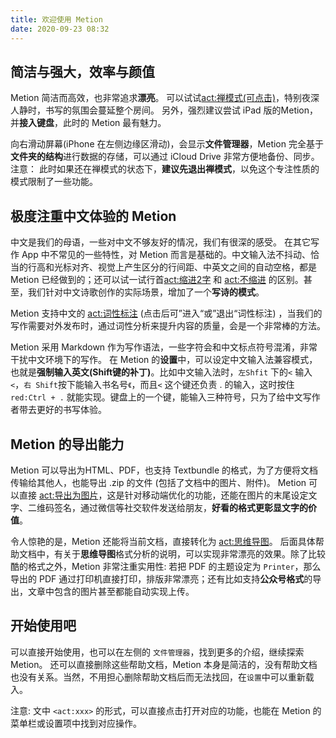 ```yaml
---
title: 欢迎使用 Metion
date: 2020-09-23 08:32
---
```


## 简洁与强大，效率与颜值
Metion 简洁而高效，也非常追求**漂亮**。
可以试试<act:禅模式(可点击)>，特别夜深人静时，书写的氛围会蔓延整个房间。
另外，强烈建议尝试 iPad 版的Metion， 并**接入键盘**，此时的 Metion 最有魅力。
 
向右滑动屏幕(iPhone 在左侧边缘区滑动)，会显示**文件管理器**，Metion 完全基于**文件夹的结构**进行数据的存储，可以通过 iCloud Drive 非常方便地备份、同步。
注意： 此时如果还在禅模式的状态下，**建议先退出禅模式**，以免这个专注性质的模式限制了一些功能。

## 极度注重中文体验的 Metion 
中文是我们的母语，一些对中文不够友好的情况，我们有很深的感受。
在其它写作 App 中不常见的一些特性，对 Metion 而言是基础的。中文输入法不抖动、恰当的行高和光标对齐、视觉上产生区分的行间距、中英文之间的自动空格，都是 Metion 已经做到的；还可以试一试行首<act:缩进2字> 和 <act:不缩进> 的区别。甚至，我们针对中文诗歌创作的实际场景，增加了一个**写诗的模式**。

Metion 支持中文的 <act:词性标注> (点击后可”进入“或”退出“词性标注) ，当我们的写作需要对外发布时，通过词性分析来提升内容的质量，会是一个非常棒的方法。

Metion 采用 Markdown 作为写作语法，一些字符会和中文标点符号混淆，非常干扰中文环境下的写作。
在 Metion 的**设置**中，可以设定中文输入法兼容模式，也就是**强制输入英文(Shift键的补丁)**。比如中文输入法时，`左Shfit` 下的`<` 输入 `<`，`右 Shift`按下能输入书名号`《`，而且`<` 这个键还负责 . 的输入，这时按住 `red:Ctrl + .` 就能实现。键盘上的一个键，能输入三种符号，只为了给中文写作者带去更好的书写体验。

## Metion 的导出能力
Metion 可以导出为HTML、PDF，也支持 Textbundle 的格式，为了方便将文档传输给其他人，也能导出 .zip 的文件 (包括了文档中的图片、附件)。
Metion 可以直接 <act:导出为图片>，这是针对移动端优化的功能，还能在图片的末尾设定文字、二维码签名，通过微信等社交软件发送给朋友，**好看的格式更彰显文字的价值**。

令人惊艳的是，Metion 还能将当前文档，直接转化为 <act:思维导图>。
后面具体帮助文档中，有关于**思维导图**格式分析的说明，可以实现非常漂亮的效果。除了比较酷的格式之外，Metion 非常注重实用性: 若把 PDF 的主题设定为 `Printer`，那么导出的 PDF 通过打印机直接打印，排版非常漂亮；还有比如支持**公众号格式**的导出，文章中包含的图片甚至都能自动实现上传。

## 开始使用吧
可以直接开始使用，也可以在左侧的 `文件管理器`，找到更多的介绍，继续探索 Metion。
还可以直接删除这些帮助文档，Metion 本身是简洁的，没有帮助文档也没有关系。当然，不用担心删除帮助文档后而无法找回，在`设置`中可以重新载入。

注意: 文中 `<act:xxx>` 的形式，可以直接点击打开对应的功能，也能在 Metion 的菜单栏或设置项中找到对应操作。
